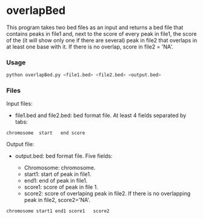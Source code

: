 # overlapBed
This program takes two bed files as an input and returns a bed file that contains peaks in file1 and, next to the score of every peak in file1, the score of  the (it will show only one if there are several) peak in file2 that overlaps in at least one base with it. If there is no overlap, score in file2 = 'NA'.  
### Usage  
```bash
python overlapBed.py <file1.bed> <file2.bed> <output.bed>
```
### Files
Input files:
- file1.bed and file2.bed: bed format file. At least 4 fields separated by tabs:
```
chromosome	start	end	score
```

Output file:
- output.bed: bed format file. Five fields: 

  * Chromosome: chromosome.
  * start1: start of peak in file1.
  * end1: end of peak in file1.
  * score1: score of peak in file 1. 
  * score2: score of overlaping peak in file2. If there is no overlapping peak in file2, score2='NA'.
```
chromosome start1 end1 score1	score2
```

